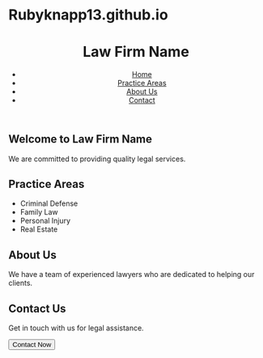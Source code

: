 # Rubyknapp13.github.io
<html lang="en">
<head>
    <meta charset="UTF-8">
    <meta name="viewport" content="width=device-width, initial-scale=1.0">
    <title>Law Firm Website</title>
 <link rel="stylesheet" type="text/css" href="styles.css">
</head>
<body>
    <header>
        <h1>Law Firm Name</h1>
        <nav>
            <ul>
                <li><a href="#home">Home</a></li>
                <li><a href="#practice-areas">Practice Areas</a></li>
                <li><a href="#about-us">About Us</a></li>
                <li><a href="#contact">Contact</a></li>
            </ul>
        </nav>
    </header>
    <section id="home">
        <h2>Welcome to Law Firm Name</h2>
        <p>We are committed to providing quality legal services.</p>
    </section>
    <section id="practice-areas">
        <h2>Practice Areas</h2>
        <ul>
            <li>Criminal Defense</li>
            <li>Family Law</li>
            <li>Personal Injury</li>
            <li>Real Estate</li>
        </ul>
    </section>
    <section id="about-us">
        <h2>About Us</h2>
        <p>We have a team of experienced lawyers who are dedicated to helping our clients.</p>
    </section>
    <section id="contact">
        <h2>Contact Us</h2>
        <p>Get in touch with us for legal assistance.</p>
        <button id="contact-button">Contact Now</button>
    </section>
    <script>
        // JavaScript for interactivity
        document.getElementById("contact-button").addEventListener("click", function () {
            alert("Please call us at 555-123-4567 or send us an email at info@lawfirmname.com.");
        });
    </script>
</body>
</html>

